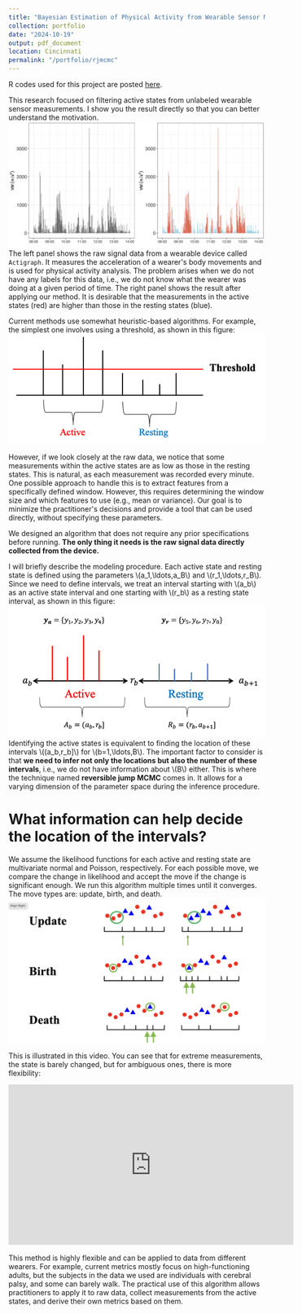 ```yaml
---
title: "Bayesian Estimation of Physical Activity from Wearable Sensor Measurements"
collection: portfolio
date: "2024-10-19"
output: pdf_document
location: Cincinnati
permalink: "/portfolio/rjmcmc"
---
```

R codes used for this project are posted [here](https://github.com/Jiwonleeeee/BayesActigraph).

This research focused on filtering active states from unlabeled wearable sensor measurements. I show you the result directly so that you can better understand the motivation.
<br/><img src='/images/display.png'>
The left panel shows the raw signal data from a wearable device called `Actigraph`. It measures the acceleration of a wearer's body movements and is used for physical activity analysis. The problem arises when we do not have any labels for this data, i.e., we do not know what the wearer was doing at a given period of time. The right panel shows the result after applying our method. It is desirable that the measurements in the active states (red) are higher than those in the resting states (blue).

Current methods use somewhat heuristic-based algorithms. For example, the simplest one involves using a threshold, as shown in this figure:
<br/><img src='/images/threshold.png'>

However, if we look closely at the raw data, we notice that some measurements within the active states are as low as those in the resting states. This is natural, as each measurement was recorded every minute. One possible approach to handle this is to extract features from a specifically defined window. However, this requires determining the window size and which features to use (e.g., mean or variance). Our goal is to minimize the practitioner's decisions and provide a tool that can be used directly, without specifying these parameters.

We designed an algorithm that does not require any prior specifications before running. **The only thing it needs is the raw signal data directly collected from the device.**

I will briefly describe the modeling procedure. Each active state and resting state is defined using the parameters \\(a_1,\ldots,a_B\\) and \\(r_1,\ldots,r_B\\). Since we need to define intervals, we treat an interval starting with \\(a_b\\) as an active state interval and one starting with \\(r_b\\) as a resting state interval, as shown in this figure:
<br/><img src='/images/statelabel.png'>
Identifying the active states is equivalent to finding the location of these intervals \\((a_b,r_b]\\) for \\(b=1,\ldots,B\\). The important factor to consider is that **we need to infer not only the locations but also the number of these intervals**, i.e., we do not have information about \\(B\\) either. This is where the technique named **reversible jump MCMC** comes in. It allows for a varying dimension of the parameter space during the inference procedure.

# What information can help decide the location of the intervals?
We assume the likelihood functions for each active and resting state are multivariate normal and Poisson, respectively. For each possible move, we compare the change in likelihood and accept the move if the change is significant enough. We run this algorithm multiple times until it converges. The move types are: update, birth, and death.
<br/><img src='/images/movetype.png'>

This is illustrated in this video. You can see that for extreme measurements, the state is barely changed, but for ambiguous ones, there is more flexibility:

<iframe width="560" height="315" 
src="https://www.youtube.com/embed/b6m08gw1AYU" 
title="YouTube video player" frameborder="0" 
allow="accelerometer; autoplay; clipboard-write; encrypted-media; gyroscope; picture-in-picture" 
allowfullscreen></iframe>

This method is highly flexible and can be applied to data from different wearers. For example, current metrics mostly focus on high-functioning adults, but the subjects in the data we used are individuals with cerebral palsy, and some can barely walk. The practical use of this algorithm allows practitioners to apply it to raw data, collect measurements from the active states, and derive their own metrics based on them.
